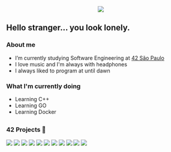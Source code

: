<center>
<img src="https://cdn.discordapp.com/attachments/780570837505540126/975888691295813682/my_inspiration.gif">
</center>

<h2> Hello stranger... you look lonely.</h2>

<h3>About me</h3>

* I’m currently studying Software Engineering at [42 São Paulo](https://www.42sp.org.br/)
* I love music and I'm always with headphones
* I always liked to program at until dawn

<h3>What I'm currently doing</h3>

* Learning C++
* Learning GO
* Learning Docker

##

<h3> 42 Projects 🚧 </h3>

<div>
<a href="//github.com/guilherme-dell/LIBFT"><img src="https://cdn.discordapp.com/attachments/780570837505540126/897951891395313725/libfte.png?ex=65e8d95e&is=65d6645e&hm=5760b6c1834fe8513b2419ca0e23137ecdfe5272aacf78b7662adff3dfff40cc&"></a>
<a href="//github.com/guilherme-dell/GNL-I-HATE-YOU"><img src="https://cdn.discordapp.com/attachments/780570837505540126/897951928598790225/get_next_linee.png?ex=65e8d966&is=65d66466&hm=461cf4279d743712038e0758791a96e65eea907a6842dcc687a01842ee5d2b6b&"></a>
<a href="//github.com/guilherme-dell/FT_PRINTF"><img src="https://cdn.discordapp.com/attachments/780570837505540126/974802280060706886/ft_printf.png?ex=65eb92de&is=65d91dde&hm=94e8b587cec199f5ce896d001b581ea1b6b23c1bdafb31c317aeabfce4b15688&"></a>
<a href="//github.com/guilherme-dell/BORN2BEROOT"><img src="https://cdn.discordapp.com/attachments/780570837505540126/974802313619333170/born2beroot.png"></a>
<a href="//github.com/guilherme-dell/so_long"><img src="https://cdn.discordapp.com/attachments/780570837505540126/974802342400655360/so_long.png?ex=65eb92ed&is=65d91ded&hm=ebd1c19c6ff684c0dd7de66feedb9eb724a99513e2ddd757c9185bf93c8dba24&"></a>
<a href="//github.com/guilherme-dell/minitalk_fast"><img src="https://cdn.discordapp.com/attachments/780570837505540126/991031614475730994/minitalk.png?ex=65ef3e9d&is=65dcc99d&hm=94136eff8fabaaf1de9c764c93cfb875bcee1a8c439d38ccd2d855d8bbeba9f9&"></a>
<a href="//github.com/guilherme-dell"><img src="https://cdn.discordapp.com/attachments/976803430624526346/1093224972509519992/push_swape.png?ex=6616cb98&is=66045698&hm=ce3a143b15a80d00f9a7341890939e4610ec61b9a80e5a4b10d98393030b5c0a&"></a>
<a href="//github.com/guilherme-dell"><img src="https://cdn.discordapp.com/attachments/976803430624526346/1093225011617214624/minishelle.png?ex=65e8a721&is=65d63221&hm=1abb4eca65ca3a6ab3df611b700fe1bded9a0538af337156ff3dbb5c144d6613&"></a>
<a href="//github.com/guilherme-dell"><img src="https://cdn.discordapp.com/attachments/976803430624526346/1093225022748889118/philosopherse.png?ex=65e8a724&is=65d63224&hm=c3a6a2905a203633fea8352f32b62e9c6940ef117943a34e62e8790e911eace0&"></a>
<a href="//github.com/guilherme-dell"><img src="https://cdn.discordapp.com/attachments/976803430624526346/1093225034446815333/netpracticee.png?ex=65e8a727&is=65d63227&hm=370bcab74b7822547024e8bf121c58be81d279e25b790db88fae4e827e9226fc&"></a>
<a href="//github.com/guilherme-dell/cub3D"><img src="https://cdn.discordapp.com/attachments/976803430624526346/1121804661205241887/cub3dn.png"></a>
</div>
